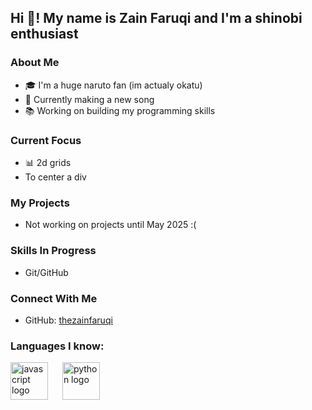 <h2 align="left">Hi 👋! My name is Zain Faruqi and I'm a shinobi enthusiast</h2>

### About Me
- 🎓 I'm a huge naruto fan (im actualy okatu)
- 🌱 Currently making a new song
- 📚 Working on building my programming skills

### Current Focus
- 📊 2d grids
- To center a div
 
### My Projects
- Not working on projects until May 2025 :(

### Skills In Progress
- Git/GitHub

### Connect With Me
- GitHub: [thezainfaruqi](https://github.com/thezainfaruqi)

###



###

<h3 align="left">Languages I know:</h3>
<div align="left">
  <img src="https://cdn.jsdelivr.net/gh/devicons/devicon/icons/javascript/javascript-original.svg" height="60" alt="javascript logo" />
  <img width="15" />
  <img src="https://cdn.jsdelivr.net/gh/devicons/devicon/icons/python/python-original.svg" height="60" alt="python logo" />
  <img width="15" />
  <!-- Add more languages here if needed -->
</div>

###

<div align="left">
</div>

##

<br clear="both">
